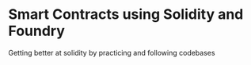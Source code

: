 # Smart Contracts using Solidity and Foundry

Getting better at solidity by practicing and following codebases